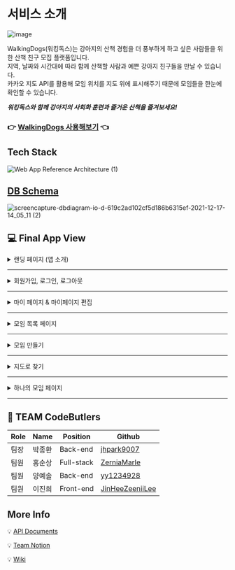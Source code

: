 # 서비스 소개
![image](https://cdn.discordapp.com/attachments/912245935197802554/912989802457100288/logo.png) <br>

WalkingDogs(워킹독스)는 강아지의 산책 경험을 더 풍부하게 하고 싶은 사람들을 위한 산책 친구 모집 플랫폼입니다.<br>
지역, 날짜와 시간대에 따라 함께 산책할 사람과 예쁜 강아지 친구들을 만날 수 있습니다.<br>
카카오 지도 API를 활용해 모임 위치를 지도 위에 표시해주기 때문에 모임들을 한눈에 확인할 수 있습니다.

**_워킹독스와 함께 강아지의 사회화 훈련과 즐거운 산책을 즐겨보세요!_**

### 👉 [WalkingDogs 사용해보기](https://walkingdogs.link/) 👈

## Tech Stack
![Web App Reference Architecture (1)](https://user-images.githubusercontent.com/76935838/146517391-5c60a826-26e9-4808-b38b-7f42bdfec2a6.png)

## [DB Schema](https://dbdiagram.io/d/619c2ad102cf5d186b6315ef)
![screencapture-dbdiagram-io-d-619c2ad102cf5d186b6315ef-2021-12-17-14_05_11 (2)](https://user-images.githubusercontent.com/71960647/146492109-25c05586-fc23-41f3-a588-6b870ad460d3.png)



## 💻 Final App View
<details>
<summary>랜딩 페이지 (앱 소개)</summary>
<div markdown="1">
  <img src='https://user-images.githubusercontent.com/71960647/146718520-67b6d05f-222c-44cf-a347-6b30f8efd54d.gif'/>

</div>
</details>

---

<details>
<summary>회원가입, 로그인, 로그아웃</summary>
<div markdown="1">       

</div>
</details>

---

<details>
<summary>마이 페이지 & 마이페이지 편집</summary>
<div markdown="1">       
  <img src='https://user-images.githubusercontent.com/71960647/146718698-a68b91e5-2f7a-4546-94a8-c12ee2719ef1.gif'/>  
  <img src='https://user-images.githubusercontent.com/71960647/146718778-d3152476-c0cc-49bc-a19e-1b3e953056c0.gif'/>  
  <img src='https://user-images.githubusercontent.com/71960647/146718857-c0f3dd28-0f18-45af-8ef2-6ba64f183e6e.gif'/>
</div>
</details>

---

<details>
<summary>모임 목록 페이지</summary>
<div markdown="1">       

</div>
</details>

---

<details>
<summary>모임 만들기</summary>
<div markdown="1">       

</div>
</details>

---

<details>
<summary>지도로 찾기</summary>
<div markdown="1">

</div>
</details>

---

<details>
<summary>하나의 모임 페이지</summary>
<div markdown="1">       

</div>
</details>

---

## 🐶 TEAM CodeButlers
|Role|Name|Position|Github|
|----|----|--------|------|
|팀장|박종환|Back-end|[jhpark9007](https://github.com/jhpark9007)|
|팀원|홍순상|Full-stack|[ZerniaMarle](https://github.com/ZerniaMarle)|
|팀원|양예솔|Back-end|[yy1234928](https://github.com/yy1234928)|
|팀원|이진희|Front-end|[JinHeeZeeniiLee](https://github.com/JinHeeZeeniiLee)|

## More Info
💡 [API Documents](https://0402abcd.gitbook.io/walkingdogs-api/reference/api-reference)

💡 [Team Notion](https://circular-stitch-570.notion.site/CodeButlers-WalkingDogs-8e1788a6fe494819b61950c82709ced0)

💡 [Wiki](https://github.com/codestates/WalkingDogs/wiki)
